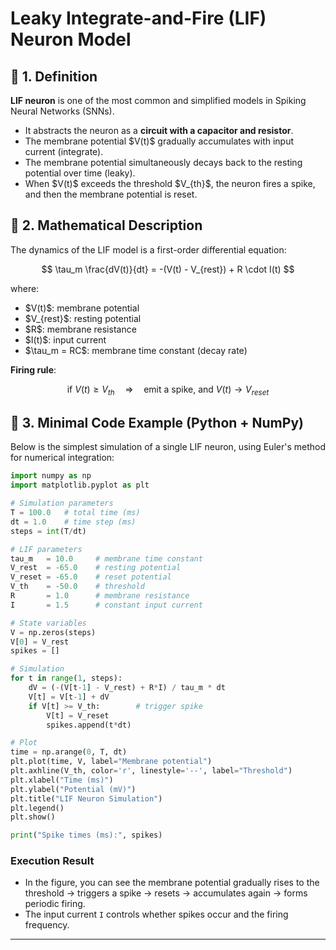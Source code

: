 
# **Leaky Integrate-and-Fire (LIF) Neuron Model**

## 📖 1. Definition

**LIF neuron** is one of the most common and simplified models in Spiking Neural Networks (SNNs).

* It abstracts the neuron as a **circuit with a capacitor and resistor**.
* The membrane potential \$V(t)\$ gradually accumulates with input current (integrate).
* The membrane potential simultaneously decays back to the resting potential over time (leaky).
* When \$V(t)\$ exceeds the threshold \$V\_{th}\$, the neuron fires a spike, and then the membrane potential is reset.


## 📖 2. Mathematical Description

The dynamics of the LIF model is a first-order differential equation:

$$
\tau_m \frac{dV(t)}{dt} = -(V(t) - V_{rest}) + R \cdot I(t)
$$

where:

* \$V(t)\$: membrane potential
* \$V\_{rest}\$: resting potential
* \$R\$: membrane resistance
* \$I(t)\$: input current
* \$\tau\_m = RC\$: membrane time constant (decay rate)

**Firing rule**:

$$
\text{if } V(t) \geq V_{th} \quad \Rightarrow \quad \text{emit a spike, and } V(t) \to V_{reset}
$$



## 📖 3. Minimal Code Example (Python + NumPy)

Below is the simplest simulation of a single LIF neuron, using Euler's method for numerical integration:

```python
import numpy as np
import matplotlib.pyplot as plt

# Simulation parameters
T = 100.0   # total time (ms)
dt = 1.0    # time step (ms)
steps = int(T/dt)

# LIF parameters
tau_m   = 10.0     # membrane time constant
V_rest  = -65.0    # resting potential
V_reset = -65.0    # reset potential
V_th    = -50.0    # threshold
R       = 1.0      # membrane resistance
I       = 1.5      # constant input current

# State variables
V = np.zeros(steps)
V[0] = V_rest
spikes = []

# Simulation
for t in range(1, steps):
    dV = (-(V[t-1] - V_rest) + R*I) / tau_m * dt
    V[t] = V[t-1] + dV
    if V[t] >= V_th:        # trigger spike
        V[t] = V_reset
        spikes.append(t*dt)

# Plot
time = np.arange(0, T, dt)
plt.plot(time, V, label="Membrane potential")
plt.axhline(V_th, color='r', linestyle='--', label="Threshold")
plt.xlabel("Time (ms)")
plt.ylabel("Potential (mV)")
plt.title("LIF Neuron Simulation")
plt.legend()
plt.show()

print("Spike times (ms):", spikes)
```



### Execution Result

* In the figure, you can see the membrane potential gradually rises to the threshold → triggers a spike → resets → accumulates again → forms periodic firing.
* The input current `I` controls whether spikes occur and the firing frequency.

---


